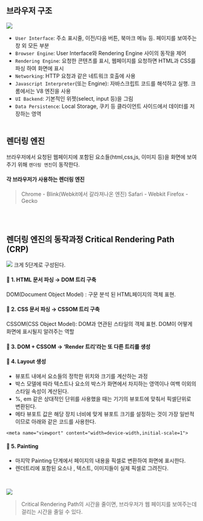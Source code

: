 ## 브라우저 구조

![](https://images.velog.io/images/dnjstd/post/762e0872-1b36-407c-b95b-08788a1edef4/img.png)

- `User Interface`: 주소 표시줄, 이전/다음 버튼, 북마크 메뉴 등. 페이지를 보여주는 창 외 모든 부분
- `Browser Engine`: User Interface와 Rendering Engine 사이의 동작을 제어
- `Rendering Engine`: 요청한 콘텐츠를 표시, 웹페이지를 요청하면 HTML과 CSS를 파싱 하여 화면에 표시
- `Networking`: HTTP 요청과 같은 네트워크 호출에 사용
- `Javascript Interpreter`(또는 Engine): 자바스크립트 코드를 해석하고 실행. 크롬에서는 V8 엔진을 사용
- `UI Backend`: 기본적인 위젯(select, input 등)을 그림
- `Data Persistence`: Local Storage, 쿠키 등 클라이언트 사이드에서 데이터를 저장하는 영역
  <br/><br/>

## 렌더링 엔진

브라우저에서 요청된 웹페이지에 포함된 요소들(html,css,js, 이미지 등)을 화면에 보여주기 위해 `렌더링 엔진`이 동작한다.

#### 각 브라우저가 사용하는 렌더링 엔진

> Chrome - Blink(Webkit에서 갈라져나온 엔진)
> Safari - Webkit
> Firefox - Gecko

<br/><br/>

## 렌더링 엔진의 동작과정 Critical Rendering Path (CRP)

![](https://images.velog.io/images/dnjstd/post/68b74d15-c02c-4ec8-9291-99b37aa84034/understanding-the-critical-rendering-path.png)
크게 5단계로 구성된다.

#### 🌱 1. HTML 문서 파싱 → DOM 트리 구축

DOM(Document Object Model) : 구문 분석 된 HTML페이지의 객체 표현.

#### 🌱 2. CSS 문서 파싱 → CSSOM 트리 구축

CSSOM(CSS Object Model): DOM과 연관된 스타일의 객체 표현. DOM이 어떻게 화면에 표시될지 알려주는 역할

#### 🌱 3. DOM + CSSOM → ‘Render 트리’라는 또 다른 트리를 생성

#### 🌱 4. Layout 생성

- 뷰포트 내에서 요소들의 정학한 위치와 크기를 계산하는 과정
- 박스 모델에 따라 텍스트나 요소의 박스가 화면에서 차지하는 영역이나 여백 이외의 스타일 속성이 계산된다.
- %, em 같은 상대적인 단위를 사용했을 때는 기기의 뷰포트에 맞춰서 픽셀단위로 변환된다.
- 메타 뷰포트 값은 해당 장치 너비에 맞게 뷰포트 크기를 설정하는 것이 가장 일반적이므로 아래와 같은 코드를 사용한다.

```
<meta name="viewport" content="width=device-width,initial-scale=1">
```

#### 🌱 5. Painting

- 마지막 Painting 단계에서 페이지의 내용을 픽셀로 변환하여 화면에 표시한다.
- 렌더트리에 포함된 요소나 , 텍스트, 이미지들이 실제 픽셀로 그려진다.

<br/>

![](https://images.velog.io/images/dnjstd/post/41e562f2-1111-43ae-814b-58cba4904711/helloworld-59361-3.png)

> Critical Rendering Path의 시간을 줄이면, 브라우저가 웹 페이지를 보여주는데 걸리는 시간을 줄일 수 있다.
